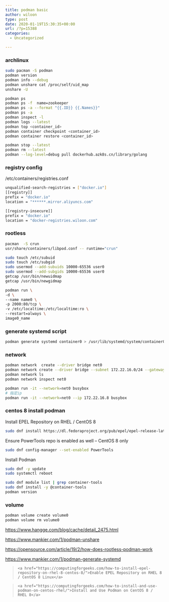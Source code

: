 ```yaml
---
title: podman basic
author: wiloon
type: post
date: 2020-01-19T15:30:35+00:00
url: /?p=15388
categories:
  - Uncategorized

---
```

### archlinux

```bash
sudo pacman -S podman
podman version
podman info --debug
podman unshare cat /proc/self/uid_map
unshare -U

podman ps
podman ps -f  name=zookeeper
podman ps -a --format "{{.ID}} {{.Names}}"
podman ps -a
podman inspect -l
podman logs --latest
podman top <container_id>
podman container checkpoint <container_id>
podman container restore <container_id>

podman stop --latest
podman rm --latest
podman --log-level=debug pull dockerhub.azk8s.cn/library/golang
```

### registry config

/etc/containers/registries.conf

```bash
unqualified-search-registries = ["docker.io"]
[[registry]]
prefix = "docker.io"
location = "******.mirror.aliyuncs.com"

[[registry-insecure]]
prefix = "docker.io"
location = "docker-registries.wiloon.com"
```

### rootless

```bash
pacman  -S crun
usr/share/containers/libpod.conf -- runtime="crun"

sudo touch /etc/subuid
sudo touch /etc/subgid
sudo usermod --add-subuids 10000-65536 user0
sudo usermod --add-subgids 10000-65536 user0
getcap /usr/bin/newuidmap
getcap /usr/bin/newgidmap
```

```bash
podman run \
-d \
--name name0 \
-p 2000:80/tcp \
-v /etc/localtime:/etc/localtime:ro \
--restart=always \
image0_name


```

### generate systemd script

```bash
podman generate systemd container0 > /usr/lib/systemd/system/container0.service
```

### network

```bash
podman network  create --driver bridge net0
podman network create --driver bridge --subnet 172.22.16.0/24 --gateway 172.22.16.1 net0
podman network ls
podman network inspect net0

podman run -it --network=net0 busybox
# 指定ip
podman run -it --network=net0 --ip 172.22.16.8 busybox
```

### centos 8 install podman

Install EPEL Repository on RHEL / CentOS 8

```bash
sudo dnf install https://dl.fedoraproject.org/pub/epel/epel-release-latest-8.noarch.rpm
```

Ensure PowerTools repo is enabled as well – CentOS 8 only

```bash
sudo dnf config-manager --set-enabled PowerTools
```

Install Podman

```bash
sudo dnf -y update
sudo systemctl reboot

sudo dnf module list | grep container-tools
sudo dnf install -y @container-tools
podman version
```

### volume

```bash
podman volume create volume0
podman volume rm volume0
```

https://www.hangge.com/blog/cache/detail_2475.html
  
https://www.mankier.com/1/podman-unshare
  
https://opensource.com/article/19/2/how-does-rootless-podman-work
  
https://www.mankier.com/1/podman-generate-systemd

<blockquote class="wp-embedded-content" data-secret="Vw63QL1LVb">
  
    <a href="https://computingforgeeks.com/how-to-install-epel-repository-on-rhel-8-centos-8/">Enable EPEL Repository on RHEL 8 / CentOS 8 Linux</a>
  
</blockquote>

<iframe title=""Enable EPEL Repository on RHEL 8 / CentOS 8 Linux" - ComputingForGeeks" class="wp-embedded-content" sandbox="allow-scripts" security="restricted" style="position: absolute; clip: rect(1px, 1px, 1px, 1px);" src="https://computingforgeeks.com/how-to-install-epel-repository-on-rhel-8-centos-8/embed/#?secret=Vw63QL1LVb" data-secret="Vw63QL1LVb" width="600" height="338" frameborder="0" marginwidth="0" marginheight="0" scrolling="no"></iframe>

<blockquote class="wp-embedded-content" data-secret="kP3lpS51yS">
  
    <a href="https://computingforgeeks.com/how-to-install-and-use-podman-on-centos-rhel/">Install and Use Podman on CentOS 8 / RHEL 8</a>
  
</blockquote>

<iframe title=""Install and Use Podman on CentOS 8 / RHEL 8" - ComputingForGeeks" class="wp-embedded-content" sandbox="allow-scripts" security="restricted" style="position: absolute; clip: rect(1px, 1px, 1px, 1px);" src="https://computingforgeeks.com/how-to-install-and-use-podman-on-centos-rhel/embed/#?secret=kP3lpS51yS" data-secret="kP3lpS51yS" width="600" height="338" frameborder="0" marginwidth="0" marginheight="0" scrolling="no"></iframe>